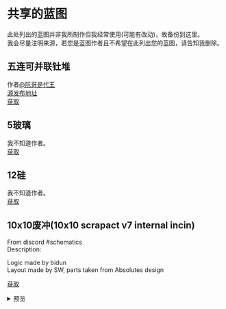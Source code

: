 # 共享的蓝图
此处列出的蓝图并非我所制作但我经常使用(可能有改动)，故备份到这里。<br>
我会尽量注明来源，若您是蓝图作者且不希望在此列出您的蓝图，请告知我删除。<br>

## 五连可并联钍堆
作者[@阮哥是代王](https://tieba.baidu.com/home/main?un=%E9%98%AE%E5%93%A5%E6%98%AF%E4%BB%A3%E7%8E%8B)<br>
[源发布地址](https://tieba.baidu.com/p/7367506512)<br>
[获取](https://cdn.jsdelivr.net/gh/Hexrotor/Mindustry-Myblueprint/share/base64text/tu5x.txt)<br>

## 5玻璃
我不知道作者。<br>
[获取](https://cdn.jsdelivr.net/gh/Hexrotor/Mindustry-Myblueprint/share/base64text/glass5x.txt)<br>

## 12硅
我不知道作者。<br>
[获取](https://cdn.jsdelivr.net/gh/Hexrotor/Mindustry-Myblueprint/share/base64text/si12x.txt)<br>

## 10x10废冲(10x10 scrapact v7 internal incin)
From discord #schematics<br>
Description:<br>

Logic made by bidun<br>
Layout made by SW, parts taken from Absolutes design<br>

[获取](https://cdn.jsdelivr.net/gh/Hexrotor/Mindustry-Myblueprint/share/base64text/scrapact_10x10.txt)<br>

<details><summary>预览</summary>

![预览](https://hexrotor.github.io/Mindustry-Myblueprint/share/images/scrapact_10x10.jpg)<br>

</details>

